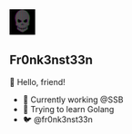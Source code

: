 <img src="./images/skuull.gif" height="45" width="45" />

## Fr0nk3nst33n

👋 Hello, friend!

- 🏢 Currently working @SSB
- 🤔 Trying to learn Golang
- 🐦 @fr0nk3nst33n

